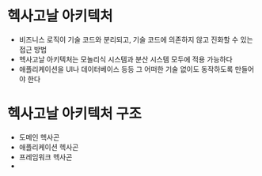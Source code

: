 # 헥사고날 아키텍처
- 비즈니스 로직이 기술 코드와 분리되고, 기술 코드에 의존하지 않고 진화할 수 있는 접근 방법
- 헥사고날 아키텍처는 모놀리식 시스템과 분산 시스템 모두에 적용 가능하다
- 애플리케이션을 UI나 데이터베이스 등등 그 어떠한 기술 없이도 동작하도록 만들어야 한다

# 헥사고날 아키텍처 구조
- 도메인 헥사곤
- 애플리케이션 헥사곤
- 프레임워크 헥사곤
- 
 